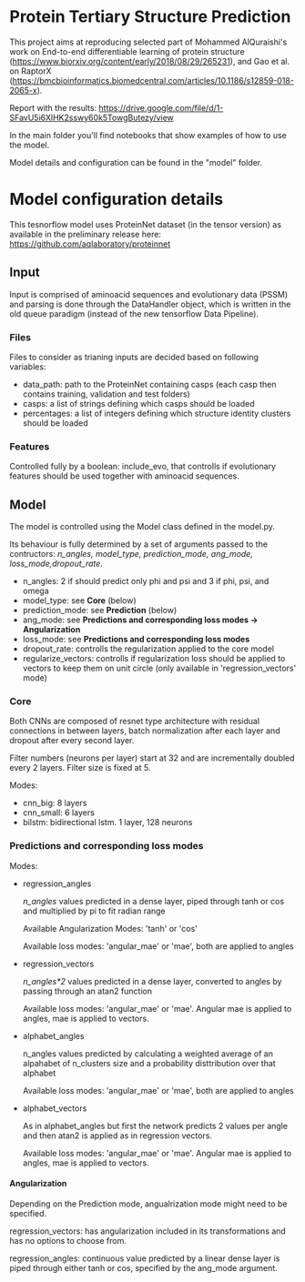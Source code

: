 # Protein Tertiary Structure Prediction
This project aims at reproducing selected part of Mohammed AlQuraishi's work on End-to-end differentiable learning of protein structure (https://www.biorxiv.org/content/early/2018/08/29/265231), and Gao et al. on RaptorX (https://bmcbioinformatics.biomedcentral.com/articles/10.1186/s12859-018-2065-x).

Report with the results: https://drive.google.com/file/d/1-SFavU5i6XlHK2sswy60k5TowgButezy/view

In the main folder you'll find notebooks that show examples of how to use the model.

Model details and configuration can be found in the "model" folder.

# Model configuration details

This tesnorflow model uses ProteinNet dataset (in the tensor version) as available in the preliminary release here: https://github.com/aqlaboratory/proteinnet

## Input

Input is comprised of aminoacid sequences and evolutionary data (PSSM) and parsing is done through the DataHandler object, which
is written in the old queue paradigm (instead of the new tensorflow Data Pipeline).

### Files

Files to consider as trianing inputs are decided based on following variables:
- data_path: path to the ProteinNet containing casps (each casp then contains training, validation and test folders)
- casps: a list of strings defining which casps should be loaded 
- percentages: a list of integers defining which structure identity clusters should be loaded

### Features

Controlled fully by a boolean: include_evo, that controlls if evolutionary features should be used together with aminoacid sequences.

## Model

The model is controlled using the Model class defined in the model.py.

Its behaviour is fully determined by
a set of arguments passed to the contructors: <i>n_angles, model_type, prediction_mode, ang_mode, loss_mode,dropout_rate.</i>

- n_angles: 2 if should predict only phi and psi and 3 if phi, psi, and omega
- model_type: see <b>Core</b> (below)
- prediction_mode: see <b>Prediction</b> (below)
- ang_mode: see <b>Predictions and corresponding loss modes -> Angularization</b>
- loss_mode: see <b>Predictions and corresponding loss modes</b>
- dropout_rate: controlls the regularization applied to the core model
- regularize_vectors: controlls if regularization loss should be applied to vectors to keep them on unit circle (only available in 'regression_vectors' mode)

### Core

Both CNNs are composed of resnet type architecture with residual connections in between layers,
batch normalization after each layer and dropout after every second layer.

Filter numbers (neurons per layer) start at 32 and are incrementally doubled every 2 layers. Filter size is fixed at 5.

Modes:
- cnn_big: 8 layers
- cnn_small: 6 layers
- bilstm: bidirectional lstm. 1 layer, 128 neurons

### Predictions and corresponding loss modes

Modes:
- regression_angles

    <i>n_angles</i> values predicted in a dense layer, piped through tanh or cos and multiplied by pi to fit radian range

    Available Angularization Modes: 'tanh' or 'cos'
    
    Available loss modes: 'angular_mae' or 'mae', both are applied to angles

- regression_vectors

    <i>n_angles*2</i> values predicted in a dense layer, converted to angles by passing through an atan2 function
    
    Available loss modes: 'angular_mae' or 'mae'. Angular mae is applied to angles, mae is applied to vectors.

- alphabet_angles

    n_angles values predicted by calculating a weighted average of an alpahabet of n_clusters size and a probability disttribution over that alphabet

    Available loss modes: 'angular_mae' or 'mae', both are applied to angles

- alphabet_vectors

    As in alphabet_angles but first the network predicts 2 values per angle and then atan2 is applied as in regression vectors.

    Available loss modes: 'angular_mae' or 'mae'. Angular mae is applied to angles, mae is applied to vectors.

#### Angularization

Depending on the Prediction mode, angualrization mode might need to be specified.

regression_vectors: has angularization included in its transformations and has no options to choose from.

regression_angles: continuous value predicted by a linear dense layer is piped through either tanh or cos, specified by the ang_mode argument.
